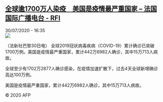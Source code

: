 <!--1596124503000-->
[全球逾1700万人染疫　美国是疫情最严重国家 – 法国国际广播电台 - RFI](http://www.rfi.fr//cn/contenu/20200730-%E5%85%A8%E7%90%83%E9%80%BE1700%E4%B8%87%E4%BA%BA%E6%9F%93%E7%96%AB%E3%80%80%E7%BE%8E%E5%9B%BD%E6%98%AF%E7%96%AB%E6%83%85%E6%9C%80%E4%B8%A5%E9%87%8D%E5%9B%BD%E5%AE%B6)
------

<div>30/07/2020 - 16:35</div><img src="https://s.rfi.fr/media/display/a225b99a-d275-11ea-aa56-005056a98db9/w:310/p:16x9/health0002b.200730223501.jpg"><div class="t-content__body u-clearfix"><div class="m-interstitial"></div><p>（法新社巴黎30日电）    全球2019冠状病毒疾病（COVID-19）累计确诊已突破1700万例。美国是疫情最严重国家，累计442万6982人确诊，其中15万713人病故。</p><p>    全球至少有1702万2877人确诊感染，在疫情加速扩散下，过去4天全球新增确诊高达100万例。</p><p>    美国是疫情最严重国家，累计442万6982人确诊，其中15万713人病故。</p><p class="t-copyright">© 2020 AFP</p>        </div>
